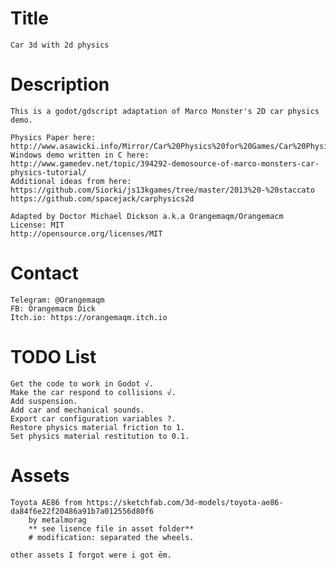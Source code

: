 # Title #
	Car 3d with 2d physics

# Description #
	This is a godot/gdscript adaptation of Marco Monster's 2D car physics demo.
	
	Physics Paper here:
	http://www.asawicki.info/Mirror/Car%20Physics%20for%20Games/Car%20Physics%20for%20Games.html
	Windows demo written in C here:
	http://www.gamedev.net/topic/394292-demosource-of-marco-monsters-car-physics-tutorial/
	Additional ideas from here:
	https://github.com/Siorki/js13kgames/tree/master/2013%20-%20staccato
	https://github.com/spacejack/carphysics2d
	
	Adapted by Doctor Michael Dickson a.k.a Orangemaqm/Orangemacm
	License: MIT
	http://opensource.org/licenses/MIT

# Contact #
	Telegram: @Orangemaqm
	FB: Orangemacm Dick
	Itch.io: https://orangemaqm.itch.io

# TODO List #
	Get the code to work in Godot √.
	Make the car respond to collisions √.
	Add suspension.
	Add car and mechanical sounds.
	Export car configuration variables ?. 
	Restore physics material friction to 1.
	Set physics material restitution to 0.1.

# Assets #
	Toyota AE86 from https://sketchfab.com/3d-models/toyota-ae86-da84f6e22f20486a91b7a012556d80f6
		by metalmorag
		** see lisence file in asset folder**
		# modification: separated the wheels.
	
	other assets I forgot were i got ēm.
